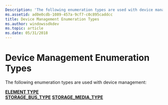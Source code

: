 ```yaml
---
Description: 'The following enumeration types are used with device management:'
ms.assetid: ad0e0cdb-1089-457a-9cf7-c0c895caddcc
title: Device Management Enumeration Types
ms.author: windowssdkdev
ms.topic: article
ms.date: 05/31/2018
---
```


# Device Management Enumeration Types

The following enumeration types are used with device management:

<dl>

[**ELEMENT TYPE**](/windows/desktop/api/WinIoCtl/ne-winioctl-_element_type)  
[**STORAGE\_BUS\_TYPE**](https://msdn.microsoft.com/en-us/library/Aa363465(v=VS.85).aspx)  
[**STORAGE\_MEDIA\_TYPE**](/windows/desktop/api/WinIoCtl/ne-winioctl-_storage_media_type)  
</dl>

 

 



